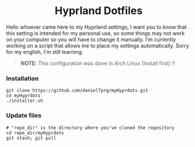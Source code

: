 <h1 align="center">Hyprland Dotfiles</h1>

Hello whoever came here to my Hyprland settings, I want you to know that this setting 
is intended for my personal use, so some things may not work on your computer so you will 
have to change it manually. I'm currently working on a script that allows me to 
place my settings automatically. Sorry for my english, I'm still learning.

> **NOTE:** This configuration was done in Arch Linux (Install first) !!

<h3>Installation</h3>

```
git clone https://github.com/daniel7prg/myHyprdots.git
cd myHyprdots
./installer.sh
```

<h3>Update files</h3>

```
# "repo_dir" is the directory where you've cloned the repository 
cd repo_dir/myHyprdots
git stash; git pull
```